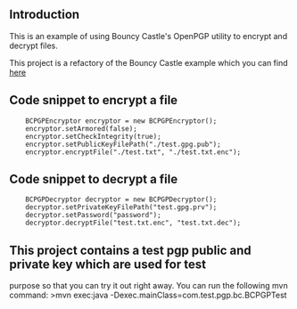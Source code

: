 ## Introduction

This is an example of using Bouncy Castle's OpenPGP utility to encrypt 
and decrypt files.

This project is a refactory of the Bouncy Castle example which you can 
find [here](http://www.java2s.com/Open-Source/Java-Document/Security/Bouncy-Castle/org/bouncycastle/openpgp/examples/KeyBasedLargeFileProcessor.java.htm)

## Code snippet to encrypt a file

        BCPGPEncryptor encryptor = new BCPGPEncryptor();
		encryptor.setArmored(false);
		encryptor.setCheckIntegrity(true);
		encryptor.setPublicKeyFilePath("./test.gpg.pub");
		encryptor.encryptFile("./test.txt", "./test.txt.enc");
		
## Code snippet to decrypt a file

		BCPGPDecryptor decryptor = new BCPGPDecryptor(); 
		decryptor.setPrivateKeyFilePath("test.gpg.prv");
		decryptor.setPassword("password");
		decryptor.decryptFile("test.txt.enc", "test.txt.dec");

## This project contains a test pgp public and private key which are used for test
purpose so that you can try it out right away. You can run the following mvn command: 
    >mvn exec:java -Dexec.mainClass=com.test.pgp.bc.BCPGPTest

 